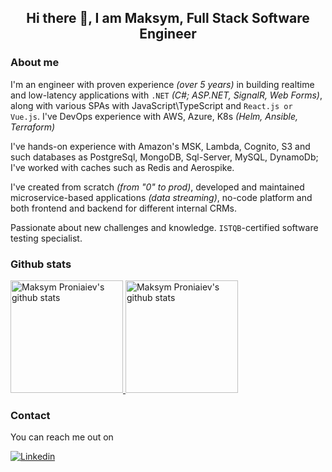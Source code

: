 <h2 align="center"> Hi there 👋, I am Maksym, Full Stack Software Engineer<br/> </h2> 

### About me
I'm an engineer with proven experience _(over 5 years)_ in building realtime and low-latency applications with `.NET` _(C#; ASP.NET, SignalR, Web Forms)_, along with various SPAs with JavaScript\TypeScript and `React.js or Vue.js`.
I've DevOps experience with AWS, Azure, K8s _(Helm, Ansible, Terraform)_

I've hands-on experience with Amazon's MSK, Lambda, Cognito, S3 and such databases as PostgreSql, MongoDB, Sql-Server, MySQL, DynamoDb; I've worked with caches such as Redis and Aerospike.

I've created from scratch _(from "0" to prod)_, developed and maintained microservice-based applications _(data streaming)_, no-code platform and both frontend and backend for different internal CRMs.

Passionate about new challenges and knowledge. `ISTQB`-certified software testing specialist.

### Github stats
<p>
<a href="https://gitstats.me/nielemptiness" target="_blank">
  <img height="180em" alt="Maksym Proniaiev's github stats" src="https://github-readme-stats-eight-theta.vercel.app/api?username=nielemptiness&show_icons=true&theme=react&include_all_commits=true&count_private=true"/>
  <img height="180em" alt="Maksym Proniaiev's github stats" src="https://github-readme-stats-eight-theta.vercel.app/api/top-langs/?username=nielemptiness&layout=compact&langs_count=8&theme=react"/>
</a>
</p>

### Contact
You can reach me out on 

[![Linkedin](https://img.shields.io/badge/-LinkedIn-blue?style=flat&logo=Linkedin&logoColor=white&link=https://www.linkedin.com/in/proniaiev/)](https://www.linkedin.com/in/proniaiev)
